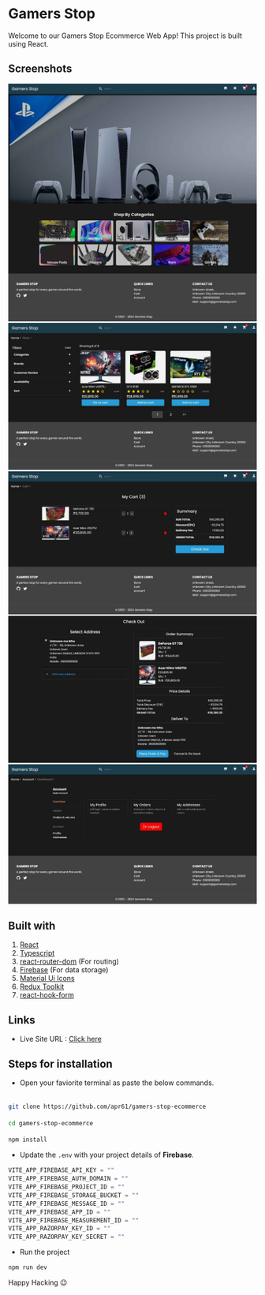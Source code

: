 # Gamers Stop

Welcome to our Gamers Stop Ecommerce Web App! This project is built using React.

## Screenshots

![Home Page](public/images/home-page.jpeg)  
![Store Page](public/images/store-page.jpeg)  
![Cart Page](public/images/cart-page.jpeg)  
![Checkout Page](public/images/checkout-page.jpeg)  
![Profile Page](public/images/profile-page.jpeg)

## Built with

1. [React](https://react.dev/)
2. [Typescript](https://www.typescriptlang.org/)
3. [react-router-dom](https://reactrouter.com/en/main) (For routing)
4. [Firebase](https://firebase.google.com/) (For data storage)
5. [Material Ui Icons](https://mui.com/material-ui/material-icons/)
6. [Redux Toolkit](https://redux-toolkit.js.org/)
7. [react-hook-form](https://react-hook-form.com/)

## Links

- Live Site URL : [Click here](https://gamers-stop-ecommerce.vercel.app/)

## Steps for installation

- Open your faviorite terminal as paste the below commands.

```sh

git clone https://github.com/apr61/gamers-stop-ecommerce

cd gamers-stop-ecommerce

npm install

```

- Update the `.env` with your project details of __Firebase__.

```ts
VITE_APP_FIREBASE_API_KEY = ""
VITE_APP_FIREBASE_AUTH_DOMAIN = ""
VITE_APP_FIREBASE_PROJECT_ID = ""
VITE_APP_FIREBASE_STORAGE_BUCKET = ""
VITE_APP_FIREBASE_MESSAGE_ID = ""
VITE_APP_FIREBASE_APP_ID = ""
VITE_APP_FIREBASE_MEASUREMENT_ID = ""
VITE_APP_RAZORPAY_KEY_ID = ""
VITE_APP_RAZORPAY_KEY_SECRET = ""
```

- Run the project

``` sh
npm run dev
```

Happy Hacking 😉
